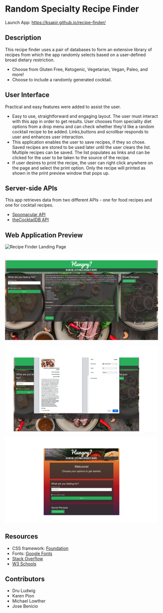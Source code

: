 # Random Specialty Recipe Finder

Launch App: https://ksapir.github.io/recipe-finder/

## Description
This recipe finder uses a pair of databases to form an extensive library of recipes from which the app randomly selects based on a user-defined broad dietary restriction.
- Choose from Gluten Free, Ketogenic, Vegetarian, Vegan, Paleo, and more!
- Choose to include a randomly generated cocktail.

## User Interface
Practical and easy features were added to assist the user.
- Easy to use, straightforward and engaging layout. The user must interact with this app in order to get results. User chooses from speciality diet options from a drop menu and can check whether they'd like a random cocktail recipe to be added. Links,buttons and scrollbar responds to user and enhances user interaction.
- This application enables the user to save recipes, if they so chose. Saved recipes are stored to be used later until the user clears the list. Multiple recipes can be saved. The list populates as links and can be clicked for the user to be taken to the source of the recipe.
- If user desires to print the recipe, the user can right click anywhere on the page and select the print option. Only the recipe will printed as shown in the print preview window that pops up.

## Server-side APIs
This app retrieves data from two different APIs - one for food recipes and one for cocktail recipes.
- [Spoonacular API](https://spoonacular.com/food-api/docs)
- [theCocktailDB API](https://www.thecocktaildb.com/api.php)

## Web Application Preview
![Recipe Finder Landing Page](./assets/images/recipe-finder-page-load.png)

![Recipe Finder with Saved Links](./assets/images/recipe-finder-saved-links.png)

![Recipe Finder Print Function](./assets/images/recipe-finder-print-function.png)

![Recipe Finder Mobile and Tablet View](./assets/images/mobile-tablet-view.png)

## Resources
- CSS framework: [Foundation](https://get.foundation/index.html)
- Fonts: [Google Fonts](https://fonts.google.com/)
- [Stack Overflow](https://stackoverflow.com/)
- [W3 Schools](https://www.w3schools.com/)


## Contributors
- Dru Ludwig
- Karen Pion
- Michael Lowther
- Jose Benicio